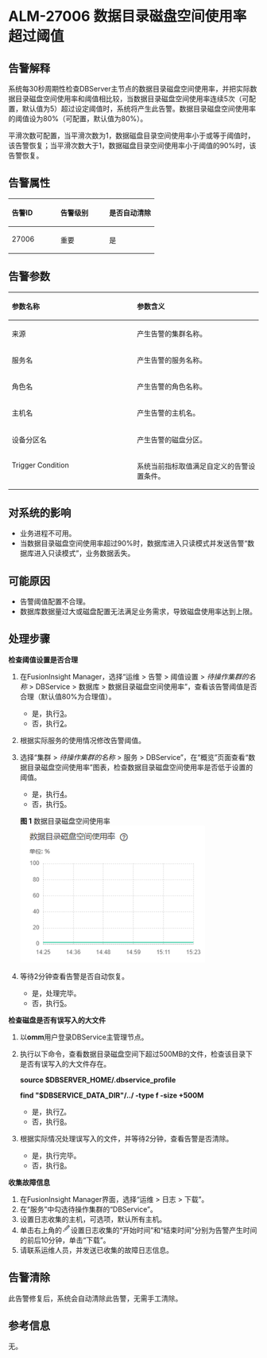 # ALM-27006  数据目录磁盘空间使用率超过阈值<a name="ALM-27006"></a>

## 告警解释<a name="section10996163595115"></a>

系统每30秒周期性检查DBServer主节点的数据目录磁盘空间使用率，并把实际数据目录磁盘空间使用率和阈值相比较，当数据目录磁盘空间使用率连续5次（可配置，默认值为5）超过设定阈值时，系统将产生此告警。数据目录磁盘空间使用率的阈值设为80%（可配置，默认值为80%）。

平滑次数可配置，当平滑次数为1，数据磁盘目录空间使用率小于或等于阈值时，该告警恢复；当平滑次数大于1，数据磁盘目录空间使用率小于阈值的90%时，该告警恢复。

## 告警属性<a name="section39961435115112"></a>

<a name="table14996203535118"></a>
<table><thead align="left"><tr id="row1899773575116"><th class="cellrowborder" valign="top" width="33.33333333333333%" id="mcps1.1.4.1.1"><p id="p89971435185114"><a name="p89971435185114"></a><a name="p89971435185114"></a>告警ID</p>
</th>
<th class="cellrowborder" valign="top" width="33.33333333333333%" id="mcps1.1.4.1.2"><p id="p149971635195113"><a name="p149971635195113"></a><a name="p149971635195113"></a>告警级别</p>
</th>
<th class="cellrowborder" valign="top" width="33.33333333333333%" id="mcps1.1.4.1.3"><p id="p399773511511"><a name="p399773511511"></a><a name="p399773511511"></a>是否自动清除</p>
</th>
</tr>
</thead>
<tbody><tr id="row2997203575112"><td class="cellrowborder" valign="top" width="33.33333333333333%" headers="mcps1.1.4.1.1 "><p id="p699793512518"><a name="p699793512518"></a><a name="p699793512518"></a>27006</p>
</td>
<td class="cellrowborder" valign="top" width="33.33333333333333%" headers="mcps1.1.4.1.2 "><p id="p12997035115115"><a name="p12997035115115"></a><a name="p12997035115115"></a>重要</p>
</td>
<td class="cellrowborder" valign="top" width="33.33333333333333%" headers="mcps1.1.4.1.3 "><p id="p1199763505111"><a name="p1199763505111"></a><a name="p1199763505111"></a>是</p>
</td>
</tr>
</tbody>
</table>

## 告警参数<a name="section6997735135111"></a>

<a name="table9390101503313"></a>
<table><thead align="left"><tr id="row14412171593313"><th class="cellrowborder" valign="top" width="50%" id="mcps1.1.3.1.1"><p id="p2412151583313"><a name="p2412151583313"></a><a name="p2412151583313"></a>参数名称</p>
</th>
<th class="cellrowborder" valign="top" width="50%" id="mcps1.1.3.1.2"><p id="p1141231511335"><a name="p1141231511335"></a><a name="p1141231511335"></a>参数含义</p>
</th>
</tr>
</thead>
<tbody><tr id="row3413181517336"><td class="cellrowborder" valign="top" width="50%" headers="mcps1.1.3.1.1 "><p id="p1441316156335"><a name="p1441316156335"></a><a name="p1441316156335"></a>来源</p>
</td>
<td class="cellrowborder" valign="top" width="50%" headers="mcps1.1.3.1.2 "><p id="p16413141593313"><a name="p16413141593313"></a><a name="p16413141593313"></a>产生告警的集群名称。</p>
</td>
</tr>
<tr id="row54131815103314"><td class="cellrowborder" valign="top" width="50%" headers="mcps1.1.3.1.1 "><p id="p194131715133310"><a name="p194131715133310"></a><a name="p194131715133310"></a>服务名</p>
</td>
<td class="cellrowborder" valign="top" width="50%" headers="mcps1.1.3.1.2 "><p id="p14413171593311"><a name="p14413171593311"></a><a name="p14413171593311"></a>产生告警的服务名称。</p>
</td>
</tr>
<tr id="row144131315133312"><td class="cellrowborder" valign="top" width="50%" headers="mcps1.1.3.1.1 "><p id="p34130155333"><a name="p34130155333"></a><a name="p34130155333"></a>角色名</p>
</td>
<td class="cellrowborder" valign="top" width="50%" headers="mcps1.1.3.1.2 "><p id="p0413115183317"><a name="p0413115183317"></a><a name="p0413115183317"></a>产生告警的角色名称。</p>
</td>
</tr>
<tr id="row1041311516331"><td class="cellrowborder" valign="top" width="50%" headers="mcps1.1.3.1.1 "><p id="p2041331573316"><a name="p2041331573316"></a><a name="p2041331573316"></a>主机名</p>
</td>
<td class="cellrowborder" valign="top" width="50%" headers="mcps1.1.3.1.2 "><p id="p18413101513333"><a name="p18413101513333"></a><a name="p18413101513333"></a>产生告警的主机名。</p>
</td>
</tr>
<tr id="row2413101515330"><td class="cellrowborder" valign="top" width="50%" headers="mcps1.1.3.1.1 "><p id="p1715618239451"><a name="p1715618239451"></a><a name="p1715618239451"></a>设备分区名</p>
</td>
<td class="cellrowborder" valign="top" width="50%" headers="mcps1.1.3.1.2 "><p id="p4413815163311"><a name="p4413815163311"></a><a name="p4413815163311"></a>产生告警的磁盘分区。</p>
</td>
</tr>
<tr id="row114131215163315"><td class="cellrowborder" valign="top" width="50%" headers="mcps1.1.3.1.1 "><p id="p7413111513336"><a name="p7413111513336"></a><a name="p7413111513336"></a>Trigger Condition</p>
</td>
<td class="cellrowborder" valign="top" width="50%" headers="mcps1.1.3.1.2 "><p id="p1141321510333"><a name="p1141321510333"></a><a name="p1141321510333"></a>系统当前指标取值满足自定义的告警设置条件。</p>
</td>
</tr>
</tbody>
</table>

## 对系统的影响<a name="section8997173545114"></a>

-   业务进程不可用。
-   当数据目录磁盘空间使用率超过90%时，数据库进入只读模式并发送告警“数据库进入只读模式”，业务数据丢失。

## 可能原因<a name="section6997535185118"></a>

-   告警阈值配置不合理。
-   数据库数据量过大或磁盘配置无法满足业务需求，导致磁盘使用率达到上限。

## 处理步骤<a name="section1899763514516"></a>

**检查阈值设置是否合理**

1.  在FusionInsight Manager，选择“运维 \> 告警 \> 阈值设置 \>  _待操作集群的名称_  \> DBService \> 数据库 \> 数据目录磁盘空间使用率”，查看该告警阈值是否合理（默认值80%为合理值）。
    -   是，执行[3](#li696213241773)。
    -   否，执行[2](#li76152032183613)。

2.  <a name="li76152032183613"></a>根据实际服务的使用情况修改告警阈值。
3.  <a name="li696213241773"></a>选择“集群 \>  _待操作集群的名称_  \> 服务 \> DBService”，在“概览”页面查看“数据目录磁盘空间使用率”图表，检查数据目录磁盘空间使用率是否低于设置的阈值。

    -   是，执行[4](#li461543273618)。
    -   否，执行[5](#li149831549185912)。

    **图 1**  数据目录磁盘空间使用率<a name="fig87736218297"></a>  
    ![](figures/数据目录磁盘空间使用率.png "数据目录磁盘空间使用率")

4.  <a name="li461543273618"></a>等待2分钟查看告警是否自动恢复。
    -   是，处理完毕。
    -   否，执行[5](#li149831549185912)。


**检查磁盘是否有误写入的大文件**

1.  <a name="li149831549185912"></a>以**omm**用户登录DBService主管理节点。
2.  执行以下命令，查看数据目录磁盘空间下超过500MB的文件，检查该目录下是否有误写入的大文件存在。

    **source $DBSERVER\_HOME/.dbservice\_profile**

    **find "$DBSERVICE\_DATA\_DIR"/../  -type f -size +500M**

    -   是，执行[7](#li11270141513437)。
    -   否，执行[8](#li366932304312)。

3.  <a name="li11270141513437"></a>根据实际情况处理误写入的文件，并等待2分钟，查看告警是否清除。
    -   是，执行完毕。
    -   否，执行[8](#li366932304312)。


**收集故障信息**

1.  <a name="li366932304312"></a>在FusionInsight Manager界面，选择“运维 \> 日志 \> 下载”。
2.  在“服务”中勾选待操作集群的“DBService”。
3.  设置日志收集的主机，可选项，默认所有主机。
4.  单击右上角的![](figures/zh-cn_image_0267075955.png)设置日志收集的“开始时间”和“结束时间”分别为告警产生时间的前后10分钟，单击“下载”。
5.  请联系运维人员，并发送已收集的故障日志信息。

## 告警清除<a name="section169311343318"></a>

此告警修复后，系统会自动清除此告警，无需手工清除。

## 参考信息<a name="section60945317"></a>

无。

